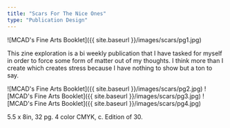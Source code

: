 ```yaml
---
title: "Scars For The Nice Ones"
type: "Publication Design"
---
```


![MCAD's Fine Arts Booklet]({{ site.baseurl }}/images/scars/pg1.jpg)

This zine exploration is a bi weekly publication that I have tasked for myself in order to force some form of matter out of my thoughts. I think more than I create which creates stress because I have nothing to show but a ton to say.

![MCAD's Fine Arts Booklet]({{ site.baseurl }}/images/scars/pg2.jpg)
![MCAD's Fine Arts Booklet]({{ site.baseurl }}/images/scars/pg3.jpg)
![MCAD's Fine Arts Booklet]({{ site.baseurl }}/images/scars/pg4.jpg)

5.5 x 8in, 32 pg. 4 color CMYK, c. Edition of 30.
